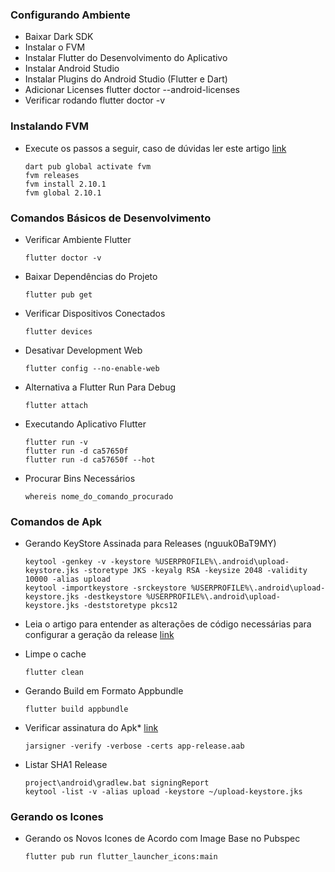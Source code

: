 ### Configurando Ambiente

- Baixar Dark SDK
- Instalar o FVM
- Instalar Flutter do Desenvolvimento do Aplicativo
- Instalar Android Studio
- Instalar Plugins do Android Studio (Flutter e Dart)
- Adicionar Licenses flutter doctor --android-licenses
- Verificar rodando flutter doctor -v

### Instalando FVM

- Execute os passos a seguir, caso de dúvidas ler este artigo [link](https://blog.flutterando.com.br/%C3%A9-do-brasil-fvm-uma-forma-simples-de-gerenciar-as-vers%C3%B5es-do-flutter-6e0999ce8ad9)

      dart pub global activate fvm
      fvm releases      
      fvm install 2.10.1
      fvm global 2.10.1


### Comandos Básicos de Desenvolvimento

- Verificar Ambiente Flutter

      flutter doctor -v

- Baixar Dependências do Projeto

      flutter pub get

- Verificar Dispositivos Conectados

      flutter devices

- Desativar Development Web

      flutter config --no-enable-web

- Alternativa a Flutter Run Para Debug

      flutter attach

- Executando Aplicativo Flutter

      flutter run -v
      flutter run -d ca57650f
      flutter run -d ca57650f --hot

- Procurar Bins Necessários

      whereis nome_do_comando_procurado

### Comandos de Apk

- Gerando KeyStore Assinada para Releases (nguuk0BaT9MY)

      keytool -genkey -v -keystore %USERPROFILE%\.android\upload-keystore.jks -storetype JKS -keyalg RSA -keysize 2048 -validity 10000 -alias upload
      keytool -importkeystore -srckeystore %USERPROFILE%\.android\upload-keystore.jks -destkeystore %USERPROFILE%\.android\upload-keystore.jks -deststoretype pkcs12

- Leia o artigo para entender as alterações de código necessárias para  configurar a geração da release [link](https://docs.flutter.dev/deployment/android)

- Limpe o cache 

      flutter clean

- Gerando Build em Formato Appbundle

      flutter build appbundle

- Verificar assinatura do Apk* [link](https://www.desenv-web-rp-bd.com/pt/android/jarsigner-nao-e-reconhecido-comando-interno-ou-externo/1055281942/)

      jarsigner -verify -verbose -certs app-release.aab

- Listar SHA1 Release

      project\android\gradlew.bat signingReport
      keytool -list -v -alias upload -keystore ~/upload-keystore.jks

### Gerando os Icones

- Gerando os Novos Icones de Acordo com Image Base no Pubspec

      flutter pub run flutter_launcher_icons:main
